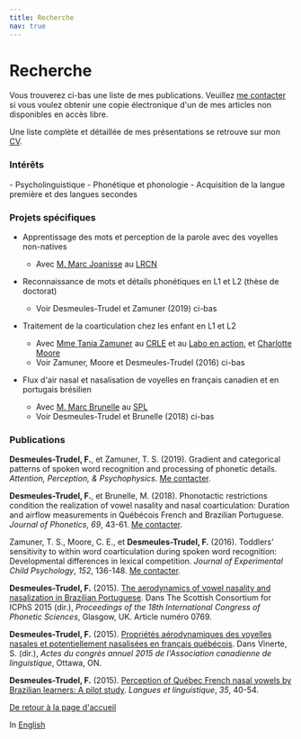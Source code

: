 ```yaml
---
title: Recherche
nav: true
---
```


<h1>Recherche</h1>

Vous trouverez ci-bas une liste de mes publications. Veuillez [me contacter](mailto:fdesmeul@uwo.ca) si vous voulez obtenir une copie électronique d'un de mes articles non disponibles en accès libre.

Une liste complète et détaillée de mes présentations se retrouve sur mon [CV](https://felixdtrudel.github.io/CVfr.pdf).

<h3>Intérêts</h3>
- Psycholinguistique
- Phonétique et phonologie
- Acquisition de la langue première et des langues secondes

<h3>Projets spécifiques</h3>

- Apprentissage des mots et perception de la parole avec des voyelles non-natives
  - Avec [M. Marc Joanisse](http://publish.uwo.ca/~marcj/) au [LRCN](http://www.psychology.uwo.ca/lrcn/)

- Reconnaissance de mots et détails phonétiques en L1 et L2 (thèse de doctorat)
  - Voir Desmeules-Trudel et Zamuner (2019) ci-bas

- Traitement de la coarticulation chez les enfant en L1 et L2
  - Avec [Mme Tania Zamuner](http://artsites.uottawa.ca/zamuner/?lang=en) au [CRLE](http://cclren.weebly.com/) et au [Labo en action](https://laboenactionuottawa.weebly.com), et [Charlotte Moore](https://psychandneuro.duke.edu/people/charlotte-moore)
  - Voir Zamuner, Moore et Desmeules-Trudel (2016) ci-bas

- Flux d'air nasal et nasalisation de voyelles en français canadien et en portugais brésilien
  - Avec [M. Marc Brunelle](http://aix1.uottawa.ca/%7embrunell/indexF.htm) au [SPL](http://artsites.uottawa.ca/spl-lss/fr/)
  - Voir Desmeules-Trudel et Brunelle (2018) ci-bas
  
<h3>Publications</h3>

**Desmeules-Trudel, F.**, et Zamuner, T. S. (2019). Gradient and categorical patterns of spoken word recognition and processing of phonetic details. _Attention, Perception, & Psychophysics_. [Me contacter](mailto:fdesmeul@uwo.ca).

**Desmeules-Trudel, F.**, et Brunelle, M. (2018). Phonotactic restrictions condition the realization of vowel nasality and nasal coarticulation: Duration and airflow measurements in Québécois French and Brazilian Portuguese. _Journal of Phonetics_, _69_, 43-61. [Me contacter](mailto:fdesmeul@uwo.ca).
  
Zamuner, T. S., Moore, C. E., et **Desmeules-Trudel, F.** (2016). Toddlers’ sensitivity to within word coarticulation during spoken word recognition: Developmental differences in lexical competition. _Journal of Experimental Child Psychology_, _152_, 136-148. [Me contacter](mailto:fdesmeul@uwo.ca).

**Desmeules-Trudel, F.** (2015). [The aerodynamics of vowel nasality and nasalization in Brazilian Portuguese](https://www.internationalphoneticassociation.org/icphs-proceedings/ICPhS2015/Papers/ICPHS0769.pdf). Dans The Scottish Consortium for ICPhS 2015 (dir.), _Proceedings of the 18th International Congress of Phonetic Sciences_, Glasgow, UK. Article numéro 0769.

**Desmeules-Trudel, F.** (2015). [Propriétés aérodynamiques des voyelles nasales et potentiellement nasalisées en français québécois](http://cla-acl.ca/wp-content/uploads/DesmeulesTrudel-2015.pdf). Dans Vinerte, S. (dir.), _Actes du congrès annuel 2015 de l'Association canadienne de linguistique_, Ottawa, ON.

**Desmeules-Trudel, F.** (2015). [Perception of Québec French nasal vowels by Brazilian learners: A pilot study](http://www.lli.ulaval.ca/fileadmin/llt/fichiers/recherche/revue_LL/vol35/F.Desmeules-Trudel.pdf). _Langues et linguistique_, _35_, 40-54.

[De retour à la page d'accueil](https://felixdtrudel.github.io/fr/index.html)

In [English](https://felixdtrudel.github.io/research.html)
